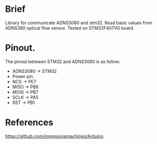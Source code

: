 # Brief
Library for communicate ADNS3080 and stm32. Read basic values from ADNS380 optical flow sensor.
Tested on STM32F407VG board.
# Pinout.
The pinout between STM32 and ADNS3080 is as follow:
+ ADNS3080 -> STM32
+ Power pin.
+ NCS -> PE7
+ MISO -> PB6
+ MOSI -> PB7
+ SCLK -> PA5
+ RST -> PB1
# References
https://github.com/impressivemachines/Arduino
